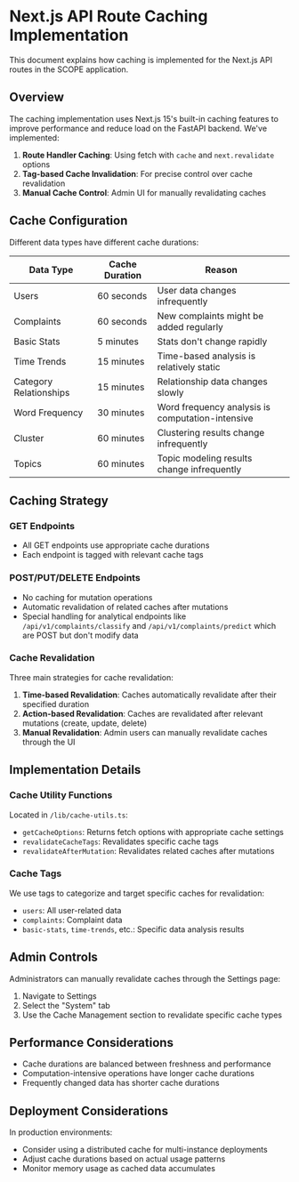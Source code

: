 # Next.js API Route Caching Implementation

This document explains how caching is implemented for the Next.js API routes in the SCOPE application.

## Overview

The caching implementation uses Next.js 15's built-in caching features to improve performance and reduce load on the FastAPI backend. We've implemented:

1. **Route Handler Caching**: Using fetch with `cache` and `next.revalidate` options
2. **Tag-based Cache Invalidation**: For precise control over cache revalidation
3. **Manual Cache Control**: Admin UI for manually revalidating caches

## Cache Configuration

Different data types have different cache durations:

| Data Type | Cache Duration | Reason |
|-----------|---------------|--------|
| Users | 60 seconds | User data changes infrequently |
| Complaints | 60 seconds | New complaints might be added regularly |
| Basic Stats | 5 minutes | Stats don't change rapidly |
| Time Trends | 15 minutes | Time-based analysis is relatively static |
| Category Relationships | 15 minutes | Relationship data changes slowly |
| Word Frequency | 30 minutes | Word frequency analysis is computation-intensive |
| Cluster | 60 minutes | Clustering results change infrequently |
| Topics | 60 minutes | Topic modeling results change infrequently |

## Caching Strategy

### GET Endpoints
- All GET endpoints use appropriate cache durations
- Each endpoint is tagged with relevant cache tags

### POST/PUT/DELETE Endpoints
- No caching for mutation operations
- Automatic revalidation of related caches after mutations
- Special handling for analytical endpoints like `/api/v1/complaints/classify` and `/api/v1/complaints/predict` which are POST but don't modify data

### Cache Revalidation
Three main strategies for cache revalidation:

1. **Time-based Revalidation**: Caches automatically revalidate after their specified duration
2. **Action-based Revalidation**: Caches are revalidated after relevant mutations (create, update, delete)
3. **Manual Revalidation**: Admin users can manually revalidate caches through the UI

## Implementation Details

### Cache Utility Functions
Located in `/lib/cache-utils.ts`:

- `getCacheOptions`: Returns fetch options with appropriate cache settings
- `revalidateCacheTags`: Revalidates specific cache tags
- `revalidateAfterMutation`: Revalidates related caches after mutations

### Cache Tags
We use tags to categorize and target specific caches for revalidation:

- `users`: All user-related data
- `complaints`: Complaint data
- `basic-stats`, `time-trends`, etc.: Specific data analysis results

## Admin Controls

Administrators can manually revalidate caches through the Settings page:

1. Navigate to Settings
2. Select the "System" tab
3. Use the Cache Management section to revalidate specific cache types

## Performance Considerations

- Cache durations are balanced between freshness and performance
- Computation-intensive operations have longer cache durations
- Frequently changed data has shorter cache durations

## Deployment Considerations

In production environments:
- Consider using a distributed cache for multi-instance deployments
- Adjust cache durations based on actual usage patterns
- Monitor memory usage as cached data accumulates
